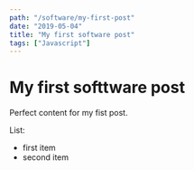 ```yaml
---
path: "/software/my-first-post"
date: "2019-05-04"
title: "My first software post"
tags: ["Javascript"]
---
```


# My first softtware post

Perfect content for my fist post.

List:
 - first item
 - second item